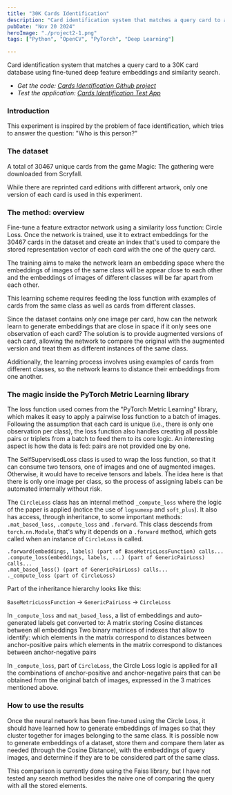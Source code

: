 ```yaml
---
title: "30K Cards Identification"
description: "Card identification system that matches a query card to a 30K card database using fine-tuned deep feature embeddings and similarity search."
pubDate: "Nov 20 2024"
heroImage: "./project2-1.png"
tags: ["Python", "OpenCV", "PyTorch", "Deep Learning"]

---
```


Card identification system that matches a query card to a 30K card database using fine-tuned deep feature embeddings and similarity search.

- *Get the code: [Cards Identification Github project](https://github.com/ManuelZ/pairwise-similarity)*
- *Test the application: [Cards Identification Test App](https://huggingface.co/spaces/cestmanuel/cards-identification)*

### Introduction

This experiment is inspired by the problem of face identification, which tries to answer the question: "Who is this person?"


### The dataset

A total of 30467 unique cards from the game Magic: The gathering were downloaded from Scryfall.

While there are reprinted card editions with different artwork, only one version of each card is used in this experiment.

### The method: overview

Fine-tune a feature extractor network using a similarity loss function: Circle Loss. Once the network is trained, use it to extract embeddings for the 30467 cards in the dataset and create an index that's used to compare the stored representation vector of each card with the one of the query card.

The training aims to make the network learn an embedding space where the embeddings of images of the same class will be appear close to each other and the embeddings of images of different classes will be far apart from each other.

This learning scheme requires feeding the loss function with examples of cards from the same class as well as cards from different classes.

Since the dataset contains only one image per card, how can the network learn to generate embeddings that are close in space if it only sees one observation of each card? The solution is to provide augmented versions of each card, allowing the network to compare the original with the augmented version and treat them as different instances of the same class.

Additionally, the learning process involves using examples of cards from different classes, so the network learns to distance their embeddings from one another.


### The magic inside the PyTorch Metric Learning library

The loss function used comes from the "PyTorch Metric Learning" library, which makes it easy to apply a pairwise loss function to a batch of images. Following the assumption that each card is unique (i.e., there is only one observation per class), the loss function also handles creating all possible pairs or triplets from a batch to feed them to its core logic. An interesting aspect is how the data is fed: pairs are not provided one by one.

The SelfSupervisedLoss class is used to wrap the loss function, so that it can consume two tensors, one of images and one of augmented images. Otherwise, it would have to receive tensors and labels. The idea here is that there is only one image per class, so the process of assigning labels can be automated internally without risk.

The `CircleLoss` class has an internal method `_compute_loss` where the logic of the paper is applied (notice the use of `logsumexp` and `soft_plus`). It also has access, through inheritance, to some important methods: `.mat_based_loss`, `.compute_loss` and `.forward`. This class descends from `torch.nn.Module`, that's why it depends on a `.forward` method, which gets called when an instance of `CircleLoss` is called.

    .forward(embeddings, labels) (part of BaseMetricLossFunction) calls...
    .compute_loss(embeddings, labels, ...) (part of GenericPairLoss) calls...
    .mat_based_loss() (part of GenericPairLoss) calls...
    ._compute_loss (part of CircleLoss)

Part of the inheritance hierarchy looks like this:

`BaseMetricLossFunction` -> `GenericPairLoss` -> `CircleLoss`

In `_compute_loss` and `mat_based_loss`, a list of embeddings and auto-generated labels get converted to:
    A matrix storing Cosine distances between all embeddings
    Two binary matrices of indexes that allow to identify:
        which elements in the matrix correspond to distances between anchor-positive pairs
        which elements in the matrix correspond to distances between anchor-negative pairs

In `_compute_loss`, part of `CircleLoss`, the Circle Loss logic is applied for all the combinations of anchor-positive and anchor-negative pairs that can be obtained from the original batch of images, expressed in the 3 matrices mentioned above.

### How to use the results

Once the neural network has been fine-tuned using the Circle Loss, it should have learned how to generate embeddings of images so that they cluster together for images belonging to the same class. It is possible now to generate embeddings of a dataset, store them and compare them later as needed (through the Cosine Distance), with the embeddings of query images, and determine if they are to be considered part of the same class.

This comparison is currently done using the Faiss library, but I have not tested any search method besides the naive one of comparing the query with all the stored elements.